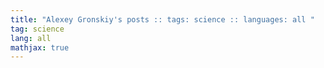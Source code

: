```yaml
---
title: "Alexey Gronskiy's posts :: tags: science :: languages: all "
tag: science
lang: all
mathjax: true
---
```

<!-- Generated automatically -->
